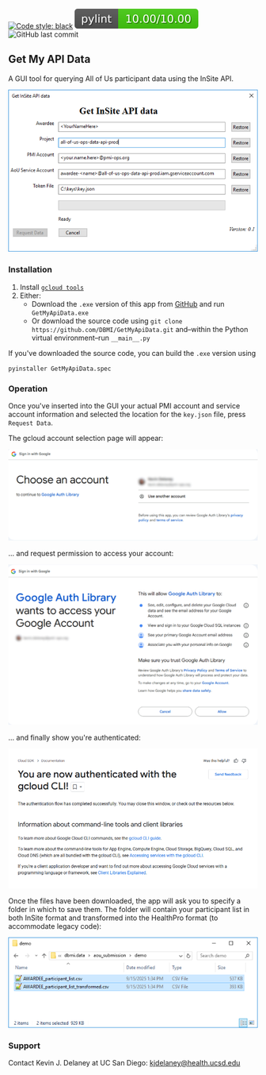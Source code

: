 [![Code style: black](https://img.shields.io/badge/code%20style-black-000000.svg)](https://github.com/psf/black)
![Pylint](./.github/badges/pylint-badge.svg?dummy=8484744)
![GitHub last commit](https://img.shields.io/github/last-commit/dbmi/getmyapidata)

## Get My API Data
A GUI tool for querying All of Us participant data using the InSite API.

![image_info](./pictures/generic_gui.png)

### Installation

1. Install [`gcloud tools`](https://cloud.google.com/sdk/docs/install)
2. Either:
    * Download the `.exe` version of this app from [GitHub](https://github.com/DBMI/GetMyApiData/releases/tag/v0.1-exe) and run `GetMyApiData.exe`
    * Or download the source code using ```git clone https://github.com/DBMI/GetMyApiData.git``` and–within the Python virtual environment–run ``__main__.py``

If you've downloaded the source code, you can build the `.exe` version using

	pyinstaller GetMyApiData.spec

### Operation
Once you've inserted into the GUI your actual PMI account and service account information and selected the location for the `key.json` file, press `Request Data`.

The gcloud account selection page will appear:

![image_info](./pictures/choose_the_form.png)

... and request permission to access your account:

![image_info](./pictures/ok_to_access.png)

... and finally show you're authenticated:

![image_info](./pictures/authenticated.png)

Once the files have been downloaded, the app will ask you to specify a folder in which to save them. The folder will contain your participant list in both InSite format and transformed into the HealthPro format (to accommodate legacy code):

![image_info](./pictures/data_directory.png)


### Support
Contact Kevin J. Delaney at UC San Diego: <kjdelaney@health.ucsd.edu>
